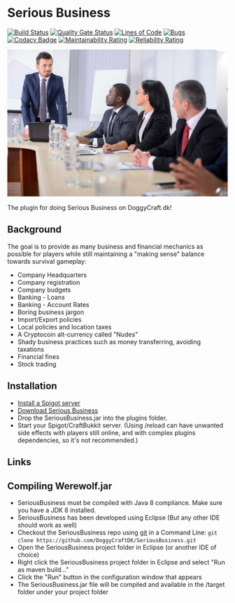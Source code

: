 Serious Business
======

[![Build Status](https://travis-ci.com/DoggyCraftDK/SeriousBusiness.svg?branch=master)](https://travis-ci.com/DoggyCraftDK/SeriousBusiness)
[![Quality Gate Status](https://sonarcloud.io/api/project_badges/measure?project=DoggyCraftDK_SeriousBusiness&metric=alert_status)](https://sonarcloud.io/dashboard?id=DoggyCraftDK_SeriousBusiness)
[![Lines of Code](https://sonarcloud.io/api/project_badges/measure?project=DoggyCraftDK_SeriousBusiness&metric=ncloc)](https://sonarcloud.io/dashboard?id=DoggyCraftDK_SeriousBusiness)
[![Bugs](https://sonarcloud.io/api/project_badges/measure?project=DoggyCraftDK_SeriousBusiness&metric=bugs)](https://sonarcloud.io/dashboard?id=DoggyCraftDK_SeriousBusiness)
[![Codacy Badge](https://api.codacy.com/project/badge/Grade/8296799b90684dbe8745823d38e26bf0)](https://www.codacy.com/app/Fido2603/Werewolf?utm_source=github.com&amp;utm_medium=referral&amp;utm_content=DoggyCraftDK/Werewolf&amp;utm_campaign=Badge_Grade)
[![Maintainability Rating](https://sonarcloud.io/api/project_badges/measure?project=DoggyCraftDK_SeriousBusiness&metric=sqale_rating)](https://sonarcloud.io/dashboard?id=DoggyCraftDK_SeriousBusiness)
[![Reliability Rating](https://sonarcloud.io/api/project_badges/measure?project=DoggyCraftDK_SeriousBusiness&metric=reliability_rating)](https://sonarcloud.io/dashboard?id=DoggyCraftDK_SeriousBusiness)

![Business](img/business.jpg)

The plugin for doing Serious Business on DoggyCraft.dk!

Background
---------
The goal is to provide as many business and financial mechanics as possible for players while still maintaining a "making sense" balance towards survival gameplay:

* Company Headquarters
* Company registration
* Company budgets
* Banking - Loans
* Banking - Account Rates
* Boring business jargon
* Import/Export policies
* Local policies and location taxes
*	A Cryptocoin alt-currency called "Nudes"
* Shady business practices such as money transferring, avoiding taxations
* Financial fines
*	Stock trading

Installation
---------
*	[Install a Spigot server](https://github.com/DogOnFire/Werewolf/#obtain-a-build-of-spigot)
*	[Download Serious Business](https://github.com/DogOnFire/Werewolf/#download)
*	Drop the SeriousBusiness.jar into the plugins folder.
*	Start your Spigot/CraftBukkit server. (Using /reload can have unwanted side effects with players still online, and with complex plugins dependencies, so it's not recommended.)

Links
---------

Compiling Werewolf.jar
---------
*	SeriousBusiness must be compiled with Java 8 compliance. Make sure you have a JDK 8 installed.
*	SeriousBusiness has been developed using Eclipse (But any other IDE should work as well)
*	Checkout the SeriousBusiness repo using [git](https://git-scm.com/downloads) in a Command Line: `git clone https://github.com/DoggyCraftDK/SeriousBusiness.git`
*	Open the SeriousBusiness project folder in Eclipse (or another IDE of choice)
*	Right click the SeriousBusiness project folder in Eclipse and select "Run as maven build..."
*	Click the "Run" button in the configuration window that appears
*	The SeriousBusiness.jar file will be compiled and available in the /target folder under your project folder

